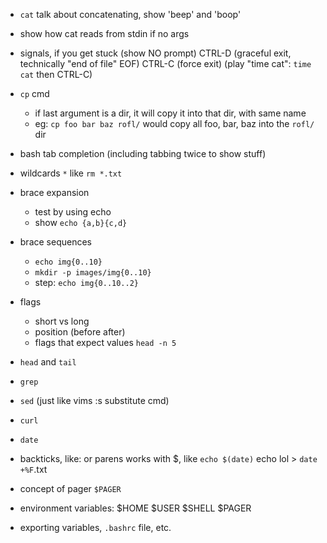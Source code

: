 - `cat` talk about concatenating, show 'beep' and 'boop'
- show how cat reads from stdin if no args
- signals, if you get stuck (show NO prompt) CTRL-D (graceful exit, technically "end of file" EOF) CTRL-C (force exit) (play "time cat": `time cat` then CTRL-C)

- `cp` cmd
   - if last argument is a dir, it will copy it into that dir, with same name
   - eg: `cp foo bar baz rofl/` would copy all foo, bar, baz into the `rofl/` dir

- bash tab completion (including tabbing twice to show stuff)

- wildcards `*` like `rm *.txt`

- brace expansion
  - test by using echo
  - show `echo {a,b}{c,d}`

- brace sequences
  - `echo img{0..10}`
  - `mkdir -p images/img{0..10}`
  - step: `echo img{0..10..2}`

- flags
  - short vs long
  - position (before after)
  - flags that expect values `head -n 5`

- `head` and `tail`

- `grep`
- `sed` (just like vims :s substitute cmd)
- `curl`
- `date`

- backticks, like: or parens works with $, like `echo $(date)`
  echo lol > `date +%F`.txt
  

- concept of pager `$PAGER`

- environment variables: $HOME $USER $SHELL $PAGER
- exporting variables, `.bashrc` file, etc.

